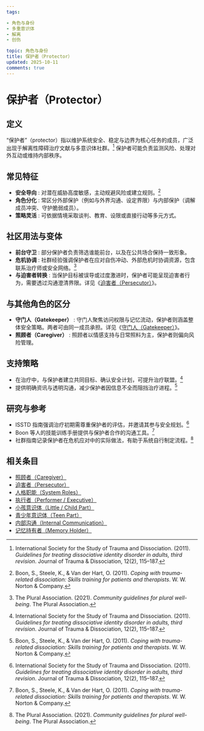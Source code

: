 ```yaml
---
tags:

- 角色与身份
- 多重意识体
- 解离
- 创伤

topic: 角色与身份
title: 保护者（Protector）
updated: 2025-10-11
comments: true
---
```


# 保护者（Protector）

## 定义

“保护者”（protector）指以维护系统安全、稳定与边界为核心任务的成员，广泛出现于解离性障碍治疗文献与多意识体社群。[^isstd2011] 保护者可能负责监测风险、处理对外互动或维持内部秩序。

## 常见特征

- **安全导向** : 对潜在威胁高度敏感，主动规避风险或建立规则。[^boon2011]
- **角色分化** : 常区分外部保护（例如与外界沟通、设定界限）与内部保护（调解成员冲突、守护脆弱成员）。
- **策略灵活** : 可依据情境采取谈判、教育、设限或直接行动等多元方式。

## 社区用法与变体

- **前台守卫** : 部分保护者负责筛选谁能前台，以及在公共场合保持一致形象。
- **危机协调** : 社群经验强调保护者在应对自伤冲动、外部危机时协调资源，包含联系治疗师或安全网络。[^thepluralassociation2021]
- **与迫害者转换** : 当保护目标被误导或过度激进时，保护者可能呈现迫害者行为，需要透过沟通澄清界限。详见《[迫害者（Persecutor）](Persecutor.md)》。

## 与其他角色的区分

- **守门人（Gatekeeper）** : 守门人聚焦访问权限与记忆流动，保护者则涵盖整体安全策略。两者可由同一成员承担。详见《[守门人（Gatekeeper）](Gatekeeper.md)》。
- **照顾者（Caregiver）** : 照顾者以情感支持与日常照料为主，保护者则偏向风险管理。

## 支持策略

- 在治疗中，与保护者建立共同目标、确认安全计划，可提升治疗联盟。[^isstd2011]
- 提供明确资讯与透明沟通，减少保护者因信息不全而阻挡治疗进程。[^boon2011]

## 研究与参考

- ISSTD 指南强调治疗初期需尊重保护者的评估，并邀请其参与安全规划。[^isstd2011]
- Boon 等人的技能训练手册提供与保护者合作的沟通工具。[^boon2011]
- 社群指南记录保护者在危机应对中的实际做法，有助于系统自行制定流程。[^thepluralassociation2021]

[^isstd2011]: International Society for the Study of Trauma and Dissociation. (2011). *Guidelines for treating dissociative identity disorder in adults, third revision*. Journal of Trauma & Dissociation, 12(2), 115–187.
[^boon2011]: Boon, S., Steele, K., & Van der Hart, O. (2011). *Coping with trauma-related dissociation: Skills training for patients and therapists*. W. W. Norton & Company.
[^thepluralassociation2021]: The Plural Association. (2021). *Community guidelines for plural well-being*. The Plural Association.

## 相关条目

- [照顾者（Caregiver）](Caregiver.md)
- [迫害者（Persecutor）](Persecutor.md)
- [人格职能（System Roles）](System-Roles.md)
- [执行者（Performer / Executive）](Performer-Executive.md)
- [小孩意识体（Little / Child Part）](Little.md)
- [青少年意识体（Teen Part）](Teen.md)
- [内部沟通（Internal Communication）](Internal-Communication.md)
- [记忆持有者（Memory Holder）](Memory-Holder.md)
